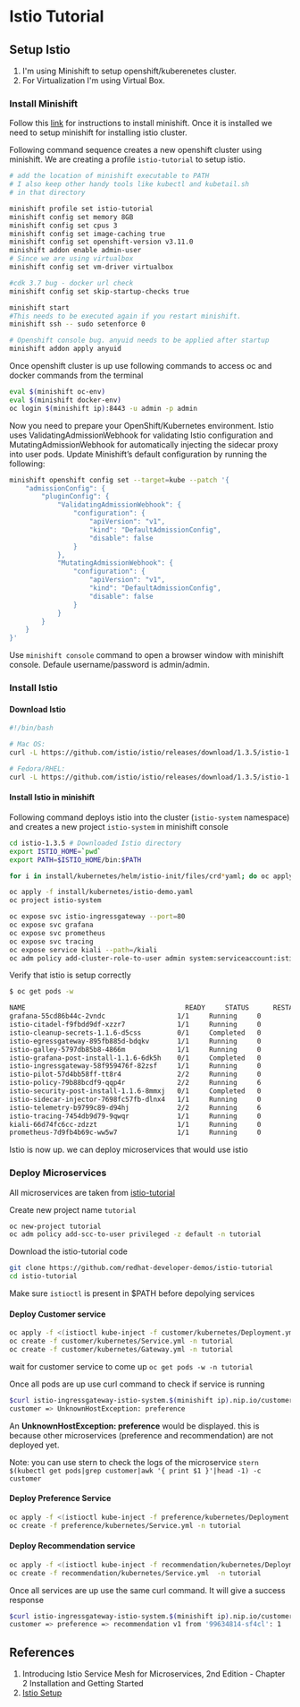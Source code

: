 # Istio Tutorial
## Setup Istio

1. I'm using Minishift to setup openshift/kuberenetes cluster. 
2. For Virtualization I'm using Virtual Box.

### Install Minishift
Follow this [link][miinstall] for instructions to install minishift. Once it is installed we need to setup minishift for installing istio cluster.

Following command sequence creates a new openshift cluster using minishift. We are creating a profile `istio-tutorial` to setup istio.

``` bash
# add the location of minishift executable to PATH
# I also keep other handy tools like kubectl and kubetail.sh
# in that directory

minishift profile set istio-tutorial
minishift config set memory 8GB
minishift config set cpus 3
minishift config set image-caching true
minishift config set openshift-version v3.11.0
minishift addon enable admin-user
# Since we are using virtualbox
minishift config set vm-driver virtualbox

#cdk 3.7 bug - docker url check
minishift config set skip-startup-checks true

minishift start
#This needs to be executed again if you restart minishift.
minishift ssh -- sudo setenforce 0

# Openshift console bug. anyuid needs to be applied after startup
minishift addon apply anyuid
```

Once openshift cluster is up use following commands to access oc and docker commands from the terminal

``` bash
eval $(minishift oc-env)
eval $(minishift docker-env)
oc login $(minishift ip):8443 -u admin -p admin
```

Now you need to prepare your OpenShift/Kubernetes environment. Istio uses ValidatingAdmissionWebhook for validating Istio configuration and MutatingAdmissionWebhook for automatically injecting the sidecar proxy into user pods. Update Minishift’s default configuration by running the following:

``` bash
minishift openshift config set --target=kube --patch '{
    "admissionConfig": {
        "pluginConfig": {
            "ValidatingAdmissionWebhook": {
                "configuration": {
                    "apiVersion": "v1",
                    "kind": "DefaultAdmissionConfig",
                    "disable": false
                }
            },
            "MutatingAdmissionWebhook": {
                "configuration": {
                    "apiVersion": "v1",
                    "kind": "DefaultAdmissionConfig",
                    "disable": false
                }
            }
        }
    }
}'
```

Use `minishift console` command to open a browser window with minishift console. Defaule username/password is admin/admin.

### Install Istio
#### Download Istio
``` bash
#!/bin/bash

# Mac OS:
curl -L https://github.com/istio/istio/releases/download/1.3.5/istio-1.3.5-osx.tar.gz | tar xz

# Fedora/RHEL:
curl -L https://github.com/istio/istio/releases/download/1.3.5/istio-1.3.5-linux.tar.gz | tar xz
```

#### Install Istio in minishift

Following command deploys istio into the cluster (`istio-system` namespace) and creates a new project `istio-system` in minishift console
``` bash
cd istio-1.3.5 # Downloaded Istio directory
export ISTIO_HOME=`pwd`
export PATH=$ISTIO_HOME/bin:$PATH

for i in install/kubernetes/helm/istio-init/files/crd*yaml; do oc apply -f $i; done

oc apply -f install/kubernetes/istio-demo.yaml
oc project istio-system

oc expose svc istio-ingressgateway --port=80
oc expose svc grafana
oc expose svc prometheus
oc expose svc tracing
oc expose service kiali --path=/kiali
oc adm policy add-cluster-role-to-user admin system:serviceaccount:istio-system:kiali-service-account -z default

```

Verify that istio is setup correctly
```bash
$ oc get pods -w

NAME                                        READY     STATUS      RESTARTS   AGE
grafana-55cd86b44c-2vndc                  1/1     Running     0          88m
istio-citadel-f9fbdd9df-xzzr7             1/1     Running     0          88m
istio-cleanup-secrets-1.1.6-d5css         0/1     Completed   0          88m
istio-egressgateway-895fb885d-bdqkv       1/1     Running     0          89m
istio-galley-5797db85b8-4866m             1/1     Running     0          89m
istio-grafana-post-install-1.1.6-6dk5h    0/1     Completed   0          89m
istio-ingressgateway-58f959476f-82zsf     1/1     Running     0          89m
istio-pilot-57d4bb58ff-tt8r4              2/2     Running     0          88m
istio-policy-79b88bcdf9-qqp4r             2/2     Running     6          88m
istio-security-post-install-1.1.6-8mmxj   0/1     Completed   0          88m
istio-sidecar-injector-7698fc57fb-dlnx4   1/1     Running     0          88m
istio-telemetry-b9799c89-d94hj            2/2     Running     6          88m
istio-tracing-7454db9d79-9qwqr            1/1     Running     0          88m
kiali-66d74fc6cc-zdzzt                    1/1     Running     0          88m
prometheus-7d9fb4b69c-ww5w7               1/1     Running     0          88m
```

Istio is now up. we can deploy microservices that would use istio

### Deploy Microservices
All microservices are taken from [istio-tutorial][istiod]

Create new project name `tutorial`
```bash
oc new-project tutorial
oc adm policy add-scc-to-user privileged -z default -n tutorial
```

Download the istio-tutorial code
``` bash
git clone https://github.com/redhat-developer-demos/istio-tutorial
cd istio-tutorial
```

Make sure `istioctl` is present in $PATH before depolying services

#### Deploy Customer service
```bash
oc apply -f <(istioctl kube-inject -f customer/kubernetes/Deployment.yml) -n tutorial
oc create -f customer/kubernetes/Service.yml -n tutorial
oc create -f customer/kubernetes/Gateway.yml -n tutorial
```

wait for customer service to come up `oc get pods -w -n tutorial`

Once all pods are up use curl command to check if service is running 
``` bash
$curl istio-ingressgateway-istio-system.$(minishift ip).nip.io/customer
customer => UnknownHostException: preference
```

An **UnknownHostException: preference** would be displayed. this is because other microservices (preference and recommendation) are not deployed yet.

Note: you can use stern to check the logs of the microservice `stern $(kubectl get pods|grep customer|awk '{ print $1 }'|head -1) -c customer`

#### Deploy Preference Service
```bash
oc apply -f <(istioctl kube-inject -f preference/kubernetes/Deployment.yml) -n tutorial
oc create -f preference/kubernetes/Service.yml -n tutorial
```

#### Deploy Recommendation service
```bash
oc apply -f <(istioctl kube-inject -f recommendation/kubernetes/Deployment.yml)  -n tutorial
oc create -f recommendation/kubernetes/Service.yml  -n tutorial
```

Once all services are up use the same curl command. It will give a success response
```bash
$curl istio-ingressgateway-istio-system.$(minishift ip).nip.io/customer
customer => preference => recommendation v1 from '99634814-sf4cl': 1
```

## References
1. Introducing Istio Service Mesh for Microservices, 2nd Edition - Chapter 2 Installation and Getting Started
2. [Istio Setup][istios]

[miinstall]: https://docs.okd.io/latest/minishift/getting-started/installing.html
[istios]: https://redhat-developer-demos.github.io/istio-tutorial/istio-tutorial/1.3.x/index.html
[istiod]: https://redhat-developer-demos.github.io/istio-tutorial/istio-tutorial/1.3.x/2deploy-microservices.html
